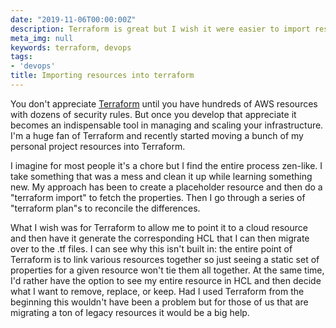 ```yaml
---
date: "2019-11-06T00:00:00Z"
description: Terraform is great but I wish it were easier to import resources.
meta_img: null
keywords: terraform, devops
tags:
- 'devops'
title: Importing resources into terraform
---
```


You don't appreciate [Terraform](https://www.terraform.io) until you have hundreds of AWS resources with dozens of security rules. But once you develop that appreciate it becomes an indispensable tool in managing and scaling your infrastructure. I'm a huge fan of Terraform and recently started moving a bunch of my personal project resources into Terraform.

I imagine for most people it's a chore but I find the entire process zen-like. I take something that was a mess and clean it up while learning something new. My approach has been to create a placeholder resource and then do a "terraform import" to fetch the properties. Then I go through a series of "terraform plan"s to reconcile the differences.

What I wish was for Terraform to allow me to point it to a cloud resource and then have it generate the corresponding HCL that I can then migrate over to the .tf files. I can see why this isn't built in: the entire point of Terraform is to link various resources together so just seeing a static set of properties for a given resource won't tie them all together. At the same time, I'd rather have the option to see my entire resource in HCL and then decide what I want to remove, replace, or keep. Had I used Terraform from the beginning this wouldn't have been a problem but for those of us that are migrating a ton of legacy resources it would be a big help.
